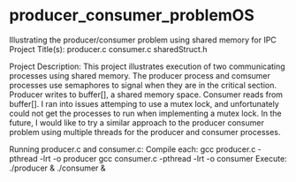 # producer_consumer_problemOS
Illustrating the producer/consumer problem using shared memory for IPC
Project Title(s):
        producer.c
        consumer.c
        sharedStruct.h

Project Description:
        This project illustrates execution of two communicating processes using shared
memory. The producer process and comsumer processes use semaphores to signal when they
are in the critical section. Producer writes to buffer[], a shared memory space. Consumer
reads from buffer[]. I ran into issues attemping to use a mutex lock, and unfortunately
could not get the processes to run when implementing a mutex lock. In the future, I would
like to try a similar approach to the producer consumer problem using multiple threads
for the producer and consumer processes.

Running producer.c and consumer.c:
        Compile each:
                gcc producer.c -pthread -lrt -o producer
                gcc consumer.c -pthread -lrt -o consumer
        Execute:
                ./producer & ./consumer &


